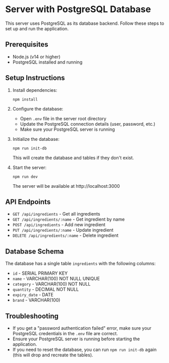 # Server with PostgreSQL Database

This server uses PostgreSQL as its database backend. Follow these steps to set up and run the application.

## Prerequisites

- Node.js (v14 or higher)
- PostgreSQL installed and running

## Setup Instructions

1. Install dependencies:

   ```
   npm install
   ```

2. Configure the database:

   - Open `.env` file in the server root directory
   - Update the PostgreSQL connection details (user, password, etc.)
   - Make sure your PostgreSQL server is running

3. Initialize the database:

   ```
   npm run init-db
   ```

   This will create the database and tables if they don't exist.

4. Start the server:
   ```
   npm run dev
   ```
   The server will be available at http://localhost:3000

## API Endpoints

- `GET /api/ingredients` - Get all ingredients
- `GET /api/ingredients/:name` - Get ingredient by name
- `POST /api/ingredients` - Add new ingredient
- `PUT /api/ingredients/:name` - Update ingredient
- `DELETE /api/ingredients/:name` - Delete ingredient

## Database Schema

The database has a single table `ingredients` with the following columns:

- `id` - SERIAL PRIMARY KEY
- `name` - VARCHAR(100) NOT NULL UNIQUE
- `category` - VARCHAR(100) NOT NULL
- `quantity` - DECIMAL NOT NULL
- `expiry_date` - DATE
- `brand` - VARCHAR(100)

## Troubleshooting

- If you get a "password authentication failed" error, make sure your PostgreSQL credentials in the `.env` file are correct.
- Ensure your PostgreSQL server is running before starting the application.
- If you need to reset the database, you can run `npm run init-db` again (this will drop and recreate the tables).
